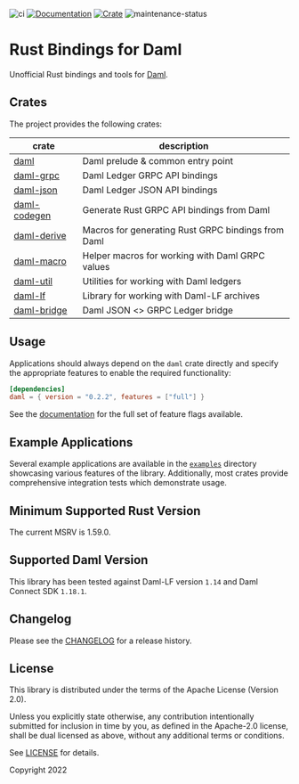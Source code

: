 ![ci](https://github.com/fujiapple852/rust-daml-bindings/actions/workflows/ci.yml/badge.svg)
[![Documentation](https://docs.rs/daml/badge.svg)](https://docs.rs/daml/0.2.2)
[![Crate](https://img.shields.io/crates/v/daml.svg)](https://crates.io/crates/daml/0.2.2)
![maintenance-status](https://img.shields.io/badge/maintenance-experimental-blue.svg)

# Rust Bindings for Daml

Unofficial Rust bindings and tools for [Daml](https://daml.com).

## Crates

The project provides the following crates:

| crate                                                       | description                                        |
|-------------------------------------------------------------|----------------------------------------------------|
| [daml](https://crates.io/crates/daml/0.2.2)                 | Daml prelude & common entry point                  |
| [daml-grpc](https://crates.io/crates/daml-grpc/0.2.2)       | Daml Ledger GRPC API bindings                      |
| [daml-json](https://crates.io/crates/daml-json/0.2.2)       | Daml Ledger JSON API bindings                      |
| [daml-codegen](https://crates.io/crates/daml-codegen/0.2.2) | Generate Rust GRPC API bindings from Daml          |
| [daml-derive](https://crates.io/crates/daml-derive/0.2.2)   | Macros for generating Rust GRPC bindings from Daml |
| [daml-macro](https://crates.io/crates/daml-macro/0.2.2)     | Helper macros for working with Daml GRPC values    |
| [daml-util](https://crates.io/crates/daml-util/0.2.2)       | Utilities for working with Daml ledgers            |
| [daml-lf](https://crates.io/crates/daml-lf/0.2.2)           | Library for working with Daml-LF archives          |
| [daml-bridge](https://crates.io/crates/daml-bridge/0.2.2)   | Daml JSON <> GRPC Ledger bridge                    |

## Usage

Applications should always depend on the `daml` crate directly and specify the appropriate features to enable the
required functionality:

```toml
[dependencies]
daml = { version = "0.2.2", features = ["full"] }
```

See the [documentation](https://docs.rs/daml/0.2.2) for the full set of feature flags available.

## Example Applications

Several example applications are available in
the [`examples`](https://github.com/fujiapple852/rust-daml-bindings/tree/master/examples) directory showcasing various
features of the library. Additionally, most crates provide comprehensive integration tests which demonstrate usage.

## Minimum Supported Rust Version

The current MSRV is 1.59.0.

## Supported Daml Version

This library has been tested against Daml-LF version `1.14` and Daml Connect SDK `1.18.1`.

## Changelog

Please see the [CHANGELOG](https://github.com/fujiapple852/rust-daml-bindings/blob/master/CHANGELOG.md) for a release
history.

## License

This library is distributed under the terms of the Apache License (Version 2.0).

Unless you explicitly state otherwise, any contribution intentionally submitted for inclusion in time by you, as defined
in the Apache-2.0 license, shall be dual licensed as above, without any additional terms or conditions.

See [LICENSE](LICENSE) for details.

Copyright 2022